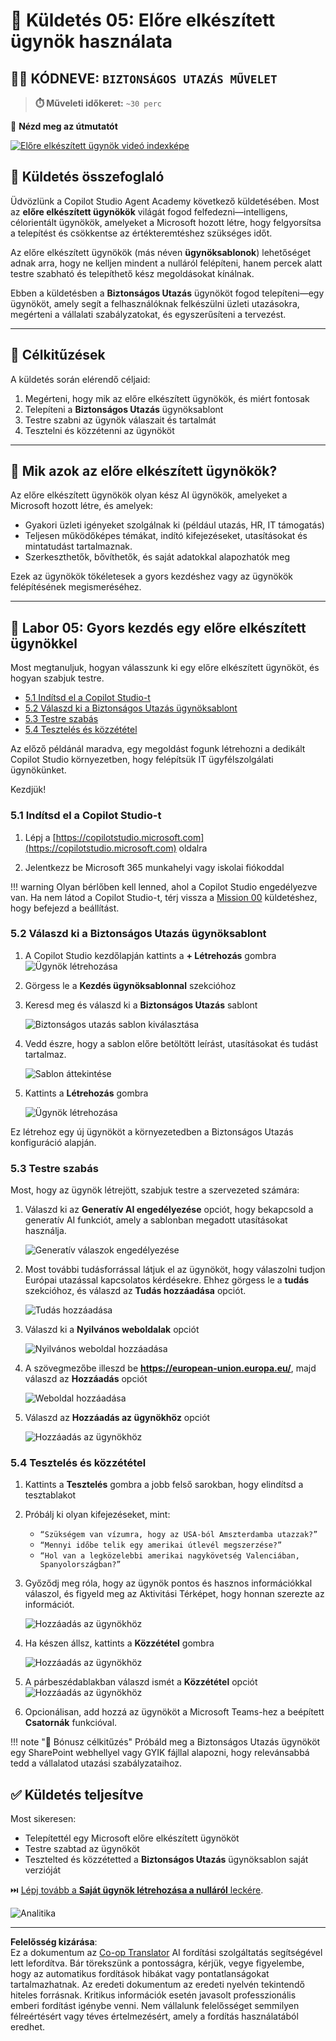 <!--
CO_OP_TRANSLATOR_METADATA:
{
  "original_hash": "8e2c64a7f9303e58329ec8bb468c80b4",
  "translation_date": "2025-10-20T17:06:01+00:00",
  "source_file": "docs/recruit/05-using-prebuilt-agents/README.md",
  "language_code": "hu"
}
-->
# 🧰 Küldetés 05: Előre elkészített ügynök használata  

## 🕵️‍♂️ KÓDNEVE: `BIZTONSÁGOS UTAZÁS MŰVELET`

> **⏱️ Műveleti időkeret:** `~30 perc`

🎥 **Nézd meg az útmutatót**

[![Előre elkészített ügynök videó indexképe](../../../../../translated_images/video-thumbnail.234ee62d2e4e837a7401776b5f092e5d5819f46a2e2859a92654b38f1381789f.hu.jpg)](https://www.youtube.com/watch?v=NmXsx8WjWuM "Nézd meg az útmutatót a YouTube-on")

## 🎯 Küldetés összefoglaló

Üdvözlünk a Copilot Studio Agent Academy következő küldetésében. Most az **előre elkészített ügynökök** világát fogod felfedezni—intelligens, célorientált ügynökök, amelyeket a Microsoft hozott létre, hogy felgyorsítsa a telepítést és csökkentse az értékteremtéshez szükséges időt.

Az előre elkészített ügynökök (más néven **ügynöksablonok**) lehetőséget adnak arra, hogy ne kelljen mindent a nulláról felépíteni, hanem percek alatt testre szabható és telepíthető kész megoldásokat kínálnak.

Ebben a küldetésben a **Biztonságos Utazás** ügynököt fogod telepíteni—egy ügynököt, amely segít a felhasználóknak felkészülni üzleti utazásokra, megérteni a vállalati szabályzatokat, és egyszerűsíteni a tervezést.

---

## 🧭 Célkitűzések

A küldetés során elérendő céljaid:

1. Megérteni, hogy mik az előre elkészített ügynökök, és miért fontosak  
1. Telepíteni a **Biztonságos Utazás** ügynöksablont  
1. Testre szabni az ügynök válaszait és tartalmát  
1. Tesztelni és közzétenni az ügynököt  

---

## 🧠 Mik azok az előre elkészített ügynökök?

Az előre elkészített ügynökök olyan kész AI ügynökök, amelyeket a Microsoft hozott létre, és amelyek:

- Gyakori üzleti igényeket szolgálnak ki (például utazás, HR, IT támogatás)
- Teljesen működőképes témákat, indító kifejezéseket, utasításokat és mintatudást tartalmaznak.
- Szerkeszthetők, bővíthetők, és saját adatokkal alapozhatók meg

Ezek az ügynökök tökéletesek a gyors kezdéshez vagy az ügynökök felépítésének megismeréséhez.

---

## 🧪 Labor 05: Gyors kezdés egy előre elkészített ügynökkel

Most megtanuljuk, hogyan válasszunk ki egy előre elkészített ügynököt, és hogyan szabjuk testre.

- [5.1 Indítsd el a Copilot Studio-t](../../../../../docs/recruit/05-using-prebuilt-agents)
- [5.2 Válaszd ki a Biztonságos Utazás ügynöksablont](../../../../../docs/recruit/05-using-prebuilt-agents)
- [5.3 Testre szabás](../../../../../docs/recruit/05-using-prebuilt-agents)
- [5.4 Tesztelés és közzététel](../../../../../docs/recruit/05-using-prebuilt-agents)

Az előző példánál maradva, egy megoldást fogunk létrehozni a dedikált Copilot Studio környezetben, hogy felépítsük IT ügyfélszolgálati ügynökünket.

Kezdjük!

### 5.1 Indítsd el a Copilot Studio-t

1. Lépj a [https://copilotstudio.microsoft.com](https://copilotstudio.microsoft.com) oldalra

1. Jelentkezz be Microsoft 365 munkahelyi vagy iskolai fiókoddal

!!! warning
    Olyan bérlőben kell lenned, ahol a Copilot Studio engedélyezve van. Ha nem látod a Copilot Studio-t, térj vissza a [Mission 00](../00-course-setup/README.md) küldetéshez, hogy befejezd a beállítást.

### 5.2 Válaszd ki a Biztonságos Utazás ügynöksablont

1. A Copilot Studio kezdőlapján kattints a **+ Létrehozás** gombra  
    ![Ügynök létrehozása](../../../../../translated_images/create.ef22dd3e758823e9f17d69ef07c7db6fef8cbc00dd944ac65842bd3bd9f16efd.hu.png)

1. Görgess le a **Kezdés ügynöksablonnal** szekcióhoz  

1. Keresd meg és válaszd ki a **Biztonságos Utazás** sablont  

    ![Biztonságos utazás sablon kiválasztása](../../../../../translated_images/choose_template.01c90e72076da7f14a9c93120dec6932b57a109a506823dd3b195d8f610afb07.hu.png)

1. Vedd észre, hogy a sablon előre betöltött leírást, utasításokat és tudást tartalmaz.  

    ![Sablon áttekintése](../../../../../translated_images/template-setup.0b2f5a8dd8c3e7e305d24461df3065a4ec435d3300df75287891830a9b91b974.hu.png)

1. Kattints a **Létrehozás** gombra  

    ![Ügynök létrehozása](../../../../../translated_images/create-agent-setup.3383d353508b5e33593bd2961c1fbea29568a49868356844ab4cffdad584a655.hu.png)

Ez létrehoz egy új ügynököt a környezetedben a Biztonságos Utazás konfiguráció alapján.

### 5.3 Testre szabás

Most, hogy az ügynök létrejött, szabjuk testre a szervezeted számára:

1. Válaszd ki az **Generatív AI engedélyezése** opciót, hogy bekapcsold a generatív AI funkciót, amely a sablonban megadott utasításokat használja.  

    ![Generatív válaszok engedélyezése](../../../../../translated_images/gen-answers.7e91d692123771a60b0b944956472a1323857f61ffa2c32231f12eeb9bec341c.hu.png)

1. Most további tudásforrással látjuk el az ügynököt, hogy válaszolni tudjon Európai utazással kapcsolatos kérdésekre. Ehhez görgess le a **tudás** szekcióhoz, és válaszd az **Tudás hozzáadása** opciót.  

    ![Tudás hozzáadása](../../../../../translated_images/knowledge.d85f70ad6cffe8700b2f33f76633c1c37ce45a960a33e42b3b48eca2759449b5.hu.png)

1. Válaszd ki a **Nyilvános weboldalak** opciót  

    ![Nyilvános weboldal hozzáadása](../../../../../translated_images/public-website.cb547b2284c409058bbe7e0a46e503f2368911b0781eec530b9ae63cd174e0b9.hu.png)

1. A szövegmezőbe illeszd be **<https://european-union.europa.eu/>**, majd válaszd az **Hozzáadás** opciót  

    ![Weboldal hozzáadása](../../../../../translated_images/paste-add.bb80b0f0f9bcd47dfbf00ebcb0a5386fa892be795c2eee74a8348c0d2a6ab5ae.hu.png)

1. Válaszd az **Hozzáadás az ügynökhöz** opciót  

    ![Hozzáadás az ügynökhöz](../../../../../translated_images/add-to-agent.f139c87c5a79ddaa1eef244a93f76c6451c1374dbbf189c23ce24c49a65d6073.hu.png)

### 5.4 Tesztelés és közzététel

1. Kattints a **Tesztelés** gombra a jobb felső sarokban, hogy elindítsd a tesztablakot  

1. Próbálj ki olyan kifejezéseket, mint:

    - `“Szükségem van vízumra, hogy az USA-ból Amszterdamba utazzak?”`
    - `“Mennyi időbe telik egy amerikai útlevél megszerzése?”`
    - `“Hol van a legközelebbi amerikai nagykövetség Valenciában, Spanyolországban?”`

1. Győződj meg róla, hogy az ügynök pontos és hasznos információkkal válaszol, és figyeld meg az Aktivitási Térképet, hogy honnan szerezte az információt.  

    ![Hozzáadás az ügynökhöz](../../../../../translated_images/response-passport.e91b05c561f49cf5edbbdc6d7a61fffdcc4ad3d413bd17b09cca3f521a578be8.hu.png)

1. Ha készen állsz, kattints a **Közzététel** gombra  

    ![Hozzáadás az ügynökhöz](../../../../../translated_images/publish-1.0685cfdf10e365ee58a8d0160c5bab81aef8fa5fbd2eb65535d568f611532637.hu.png)

1. A párbeszédablakban válaszd ismét a **Közzététel** opciót  
    ![Hozzáadás az ügynökhöz](../../../../../translated_images/publish-2.9c3964d72347088eeaaf8c137921d5b67c9962bce0ad067f89e8999f75299aa2.hu.png)

1. Opcionálisan, add hozzá az ügynököt a Microsoft Teams-hez a beépített **Csatornák** funkcióval.

!!! note "🧳 Bónusz célkitűzés"
    Próbáld meg a Biztonságos Utazás ügynököt egy SharePoint webhellyel vagy GYIK fájllal alapozni, hogy relevánsabbá tedd a vállalatod utazási szabályzataihoz.

## ✅ Küldetés teljesítve

Most sikeresen:

- Telepítettél egy Microsoft előre elkészített ügynököt  
- Testre szabtad az ügynököt  
- Tesztelted és közzétetted a **Biztonságos Utazás** ügynöksablon saját verzióját  

⏭️ [Lépj tovább a **Saját ügynök létrehozása a nulláról** leckére](../06-create-agent-from-conversation/README.md).

<!-- markdownlint-disable-next-line MD033 -->
<img src="https://m365-visitor-stats.azurewebsites.net/agent-academy/recruit/05-using-prebuilt-agents" alt="Analitika" />

---

**Felelősség kizárása**:  
Ez a dokumentum az [Co-op Translator](https://github.com/Azure/co-op-translator) AI fordítási szolgáltatás segítségével lett lefordítva. Bár törekszünk a pontosságra, kérjük, vegye figyelembe, hogy az automatikus fordítások hibákat vagy pontatlanságokat tartalmazhatnak. Az eredeti dokumentum az eredeti nyelvén tekintendő hiteles forrásnak. Kritikus információk esetén javasolt professzionális emberi fordítást igénybe venni. Nem vállalunk felelősséget semmilyen félreértésért vagy téves értelmezésért, amely a fordítás használatából eredhet.